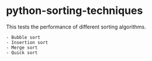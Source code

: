 # python-sorting-techniques

This tests the performance of different sorting algorithms.

    - Bubble sort
    - Insertion sort
    - Merge sort
    - Quick sort
